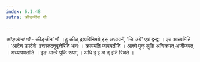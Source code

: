 ```yaml
---
index: 6.1.48
sutra: क्रीङ्जीनां णौ

---
```

_क्रीङ्जीनां णौ_ - क्रीङ्जीनां णौ ।डु क्रीञ् द्रव्यविनिमये,इङ् अध्ययने॑, 'जि जये' एषां द्वन्द्वः । एच आत्त्वमिति । 'आदेच उपदेशे' इत्तस्तदनुवृत्तेरिति भावः । क्रापयति जापयतीति । आत्त्वे पुक् लुङि अचिक्रपत् अजीजपत् । अध्यापयतीति । इङ आत्त्वे पुकि रूपम् । अधि इ इ अ त् इति स्थिते ।